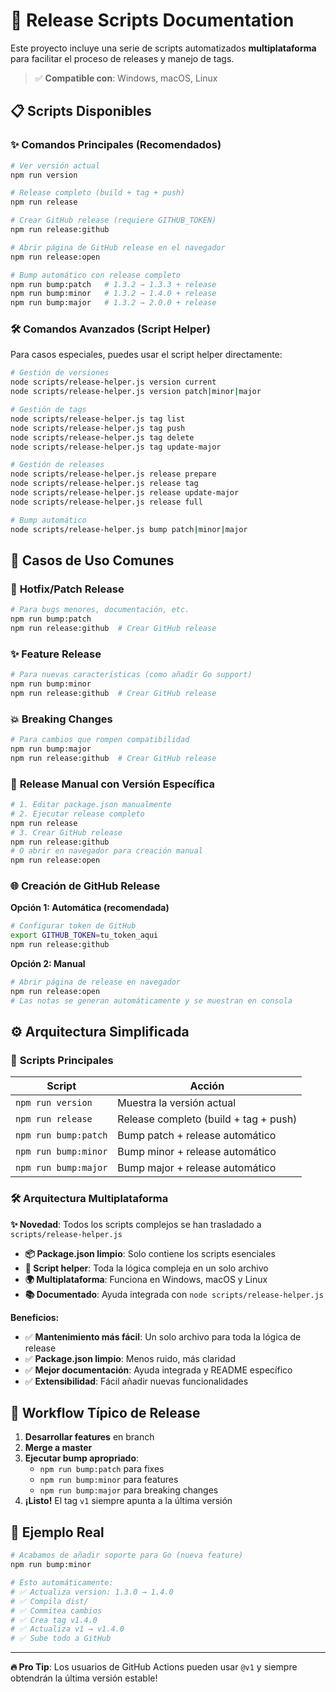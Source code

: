 # 🚀 Release Scripts Documentation

Este proyecto incluye una serie de scripts automatizados **multiplataforma** para facilitar el proceso de releases y manejo de tags.

> ✅ **Compatible con**: Windows, macOS, Linux

## 📋 Scripts Disponibles

### ✨ **Comandos Principales (Recomendados)**

```bash
# Ver versión actual
npm run version

# Release completo (build + tag + push)
npm run release

# Crear GitHub release (requiere GITHUB_TOKEN)
npm run release:github

# Abrir página de GitHub release en el navegador
npm run release:open

# Bump automático con release completo
npm run bump:patch   # 1.3.2 → 1.3.3 + release
npm run bump:minor   # 1.3.2 → 1.4.0 + release  
npm run bump:major   # 1.3.2 → 2.0.0 + release
```

### 🛠️ **Comandos Avanzados (Script Helper)**

Para casos especiales, puedes usar el script helper directamente:

```bash
# Gestión de versiones
node scripts/release-helper.js version current
node scripts/release-helper.js version patch|minor|major

# Gestión de tags  
node scripts/release-helper.js tag list
node scripts/release-helper.js tag push
node scripts/release-helper.js tag delete
node scripts/release-helper.js tag update-major

# Gestión de releases
node scripts/release-helper.js release prepare
node scripts/release-helper.js release tag  
node scripts/release-helper.js release update-major
node scripts/release-helper.js release full

# Bump automático
node scripts/release-helper.js bump patch|minor|major
```

## 🎯 **Casos de Uso Comunes**

### 🐛 **Hotfix/Patch Release**
```bash
# Para bugs menores, documentación, etc.
npm run bump:patch
npm run release:github  # Crear GitHub release
```

### ✨ **Feature Release**
```bash
# Para nuevas características (como añadir Go support)
npm run bump:minor
npm run release:github  # Crear GitHub release
```

### 💥 **Breaking Changes**
```bash
# Para cambios que rompen compatibilidad
npm run bump:major
npm run release:github  # Crear GitHub release
```

### 🔧 **Release Manual con Versión Específica**
```bash
# 1. Editar package.json manualmente
# 2. Ejecutar release completo
npm run release
# 3. Crear GitHub release
npm run release:github
# O abrir en navegador para creación manual
npm run release:open
```

### 🌐 **Creación de GitHub Release**

**Opción 1: Automática (recomendada)**
```bash
# Configurar token de GitHub
export GITHUB_TOKEN=tu_token_aqui
npm run release:github
```

**Opción 2: Manual**
```bash
# Abrir página de release en navegador
npm run release:open
# Las notas se generan automáticamente y se muestran en consola
```

## ⚙️ **Arquitectura Simplificada**

### 🎯 **Scripts Principales**

| Script | Acción |
|--------|---------|
| `npm run version` | Muestra la versión actual |
| `npm run release` | Release completo (build + tag + push) |
| `npm run bump:patch` | Bump patch + release automático |
| `npm run bump:minor` | Bump minor + release automático |
| `npm run bump:major` | Bump major + release automático |

### 🛠️ **Arquitectura Multiplataforma**

**✨ Novedad**: Todos los scripts complejos se han trasladado a `scripts/release-helper.js`

- **📦 Package.json limpio**: Solo contiene los scripts esenciales
- **🔧 Script helper**: Toda la lógica compleja en un solo archivo
- **🌍 Multiplataforma**: Funciona en Windows, macOS y Linux
- **📚 Documentado**: Ayuda integrada con `node scripts/release-helper.js`

**Beneficios:**
- ✅ **Mantenimiento más fácil**: Un solo archivo para toda la lógica de release
- ✅ **Package.json limpio**: Menos ruido, más claridad  
- ✅ **Mejor documentación**: Ayuda integrada y README específico
- ✅ **Extensibilidad**: Fácil añadir nuevas funcionalidades

## 🔄 **Workflow Típico de Release**

1. **Desarrollar features** en branch
2. **Merge a master**
3. **Ejecutar bump apropriado**:
   - `npm run bump:patch` para fixes
   - `npm run bump:minor` para features  
   - `npm run bump:major` para breaking changes
4. **¡Listo!** El tag `v1` siempre apunta a la última versión

## 🎪 **Ejemplo Real**

```bash
# Acabamos de añadir soporte para Go (nueva feature)
npm run bump:minor

# Esto automáticamente:
# ✅ Actualiza version: 1.3.0 → 1.4.0
# ✅ Compila dist/
# ✅ Commitea cambios
# ✅ Crea tag v1.4.0
# ✅ Actualiza v1 → v1.4.0
# ✅ Sube todo a GitHub
```

---

**🔥 Pro Tip**: Los usuarios de GitHub Actions pueden usar `@v1` y siempre obtendrán la última versión estable!